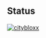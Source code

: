## Status

[![citybloxx](https://catalog.flipperzero.one/application/citybloxx/widget)](https://catalog.flipperzero.one/application/citybloxx/page)